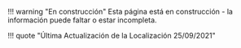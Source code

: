 !!! warning "En construcción"
	Esta página está en construcción - la información puede faltar o estar incompleta.

!!! quote "Última Actualización de la Localización 25/09/2021"
